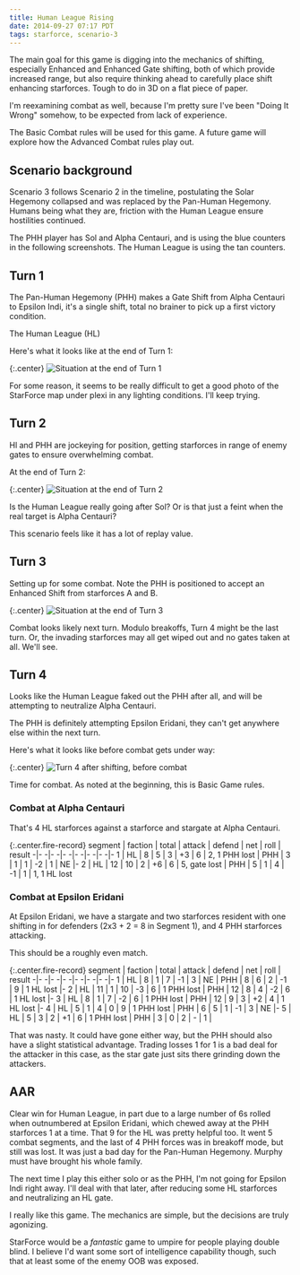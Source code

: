 ```yaml
---
title: Human League Rising
date: 2014-09-27 07:17 PDT
tags: starforce, scenario-3
---
```


The main goal for this game is digging into the mechanics of shifting,
especially Enhanced and Enhanced Gate shifting, both of which provide
increased range, but also require thinking ahead to carefully place
shift enhancing starforces. Tough to do in 3D on a flat piece of paper.

I'm reexamining combat as well, because I'm pretty sure I've been "Doing
It Wrong" somehow, to be expected from lack of experience.

The Basic Combat rules will be used for this game. A future game will
explore how the Advanced Combat rules play out.

## Scenario background

Scenario 3 follows Scenario 2 in the timeline, postulating the Solar
Hegemony collapsed and was replaced by the Pan-Human Hegemony. Humans
being what they are, friction with the Human League ensure hostilities
continued.

The PHH player has Sol and Alpha Centauri, and is using the blue
counters in the following screenshots. The Human League is using the tan
counters.

## Turn 1

The Pan-Human Hegemony (PHH) makes a Gate Shift from Alpha Centauri to
Epsilon Indi, it's a single shift, total no brainer to pick up a first
victory condition.

The Human League (HL)

Here's what it looks like at the end of Turn 1:

{:.center}
![Situation at the end of Turn
1](/images/starforce/starforce_scenario_3_turn_1.jpg)

For some reason, it seems to be really difficult to get a good photo of
the StarForce map under plexi in any lighting conditions. I'll keep
trying.


## Turn 2

Hl and PHH are jockeying for position, getting starforces in range of
enemy gates to ensure overwhelming combat.

At the end of Turn 2:

{:.center}
![Situation at the end of Turn
2](/images/starforce/scenario_3_turn_2.jpg)

Is the Human League really going after Sol? Or is that just a feint when
the real target is Alpha Centauri?

This scenario feels like it has a lot of replay value.


## Turn 3

Setting up for some combat. Note the PHH is positioned to accept an
Enhanced Shift from starforces A and B.

{:.center}
![Situation at the end of Turn
3](/images/starforce/scenario_3_turn_3.jpg)

Combat looks likely next turn. Modulo breakoffs, Turn 4 might be the
last turn. Or, the invading starforces may all get wiped out and no
gates taken at all. We'll see.

## Turn 4

Looks like the Human League faked out the PHH after all, and will be
attempting to neutralize Alpha Centauri.

The PHH is definitely attempting Epsilon Eridani, they can't get
anywhere else within the next turn.

Here's what it looks like before combat gets under way:

{:.center}
![Turn
4 after shifting, before combat](/images/starforce/scenario_3_turn_4.jpg)

Time for combat. As noted at the beginning, this is Basic Game rules.

### Combat at Alpha Centauri

That's 4 HL starforces against a starforce and stargate at Alpha
Centauri.

{:.center.fire-record}
segment | faction | total | attack | defend  | net | roll | result
       -|-       -|-     -|-      -|-       -|-   -|-    -|-
      1 |  HL     |   8   |    5   |     3   | +3  |  6   |  2, 1 PHH lost
        |  PHH    |   3   |    1   |     1   | -2  |  1   |  NE
|-
      2 |  HL     |   12  |   10   |     2   | +6  |  6   |  5, gate lost
        |  PHH    |   5   |    1   |     4   | -1  |  1   |  1, 1 HL lost


### Combat at Epsilon Eridani

At Epsilon Eridani, we have a stargate and two starforces
resident with one shifting in for defenders (2x3 + 2 = 8 in Segment 1),
and 4 PHH starforces attacking.

This should be a roughly even match.

{:.center.fire-record}
segment | faction | total | attack | defend  | net | roll | result
       -|-       -|-     -|-      -|-       -|-   -|-    -|-
      1 |  HL     |   8   |    1   |     7   | -1  |  3   |  NE
        |  PHH    |   8   |    6   |     2   | -1  |  9   |  1 HL lost
|-
      2 |  HL     |   11  |    1   |    10   | -3  |  6   |  1 PHH lost
        |  PHH    |   12  |    8   |     4   | -2  |  6   |  1 HL lost
|-
      3 |  HL     |   8   |    1   |     7   | -2  |  6   |  1 PHH lost
        |  PHH    |  12   |    9   |     3   | +2  |  4   |  1 HL lost
|-
      4 |  HL     |   5   |   1    |     4   |  0  |  9   |  1 PHH lost
        |  PHH    |   6   |   5    |     1   | -1  |  3   |  NE
|-
      5 |  HL     |   5   |    3   |     2   | +1  |  6   |  1 PHH lost
        |  PHH    |   3   |    0   |     2   | -   |  1   |

That was nasty. It could have gone either way, but the PHH should also
have a slight statistical advantage. Trading losses 1 for 1 is a bad
deal for the attacker in this case, as the star gate just sits there
grinding down the attackers.

## AAR

Clear win for Human League, in part due to a large number of 6s rolled
when outnumbered at Epsilon Eridani, which chewed away at the PHH
starforces 1 at a time. That 9 for the HL was pretty helpful too.
It went 5 combat segments, and the last of 4 PHH
forces was in breakoff mode, but still was lost. It was just a bad day
for the Pan-Human Hegemony. Murphy must have brought his whole family.

The next time I play this either solo or as the PHH, I'm not going for
Epsilon Indi right away. I'll deal with that later, after reducing some
HL starforces and neutralizing an HL gate.

I really like this game. The mechanics are simple, but the decisions are
truly agonizing.

StarForce would be a *fantastic* game to umpire for people playing
double blind. I believe I'd want some sort of intelligence capability
though, such that at least some of the enemy OOB was exposed.
